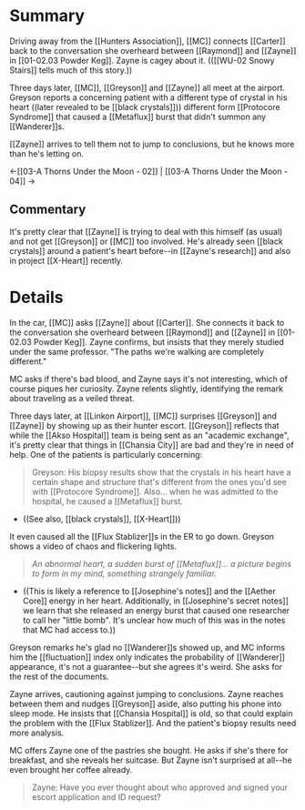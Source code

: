 # Summary
Driving away from the [[Hunters Association]], [[MC]] connects [[Carter]] back to the conversation she overheard between [[Raymond]] and [[Zayne]] in [[01-02.03 Powder Keg]]. Zayne is cagey about it. (([[WU-02 Snowy Stairs]] tells much of this story.))

Three days later, [[MC]], [[Greyson]] and [[Zayne]] all meet at the airport. Greyson reports a concerning patient with a different type of crystal in his heart ((later revealed to be [[black crystals]])) different form [[Protocore Syndrome]] that caused a [[Metaflux]] burst that didn't summon any [[Wanderer]]s.

[[Zayne]] arrives to tell them not to jump to conclusions, but he knows more than he's letting on.

←[[03-A Thorns Under the Moon - 02]] | [[03-A Thorns Under the Moon - 04]] →

## Commentary
It's pretty clear that [[Zayne]] is trying to deal with this himself (as usual) and not get [[Greyson]] or [[MC]] too involved. He's already seen [[black crystals]] around a patient's heart before--in [[Zayne's research]] and also in project [[X-Heart]] recently.

# Details
In the car, [[MC]] asks [[Zayne]] about [[Carter]]. She connects it back to the conversation she overheard between [[Raymond]] and [[Zayne]] in [[01-02.03 Powder Keg]]. Zayne confirms, but insists that they merely studied under the same professor. "The paths we're walking are completely different."

MC asks if there's bad blood, and Zayne says it's not interesting, which of course piques her curiosity. Zayne relents slightly, identifying the remark about traveling as a veiled threat.

Three days later, at [[Linkon Airport]], [[MC]] surprises [[Greyson]] and [[Zayne]] by showing up as their hunter escort. [[Greyson]] reflects that while the [[Akso Hospital]] team is being sent as an "academic exchange", it's pretty clear that things in [[Chansia City]] are bad and they're in need of help. One of the patients is particularly concerning:
> Greyson: His biopsy results show that the crystals in his heart have a certain shape and structure that's different from the ones you'd see with [[Protocore Syndrome]]. Also... when he was admitted to the hospital, he caused a [[Metaflux]] burst.
* ((See also, [[black crystals]], [[X-Heart]]))

It even caused all the [[Flux Stablizer]]s in the ER to go down. Greyson shows a video of chaos and flickering lights.

> *An abnormal heart, a sudden burst of [[Metaflux]]... a picture begins to form in my mind, something strangely familiar.*
* ((This is likely a reference to [[Josephine's notes]] and the [[Aether Core]] energy in her heart. Additionally, in [[Josephine's secret notes]] we learn that she released an energy burst that caused one researcher to call her "little bomb". It's unclear how much of this was in the notes that MC had access to.))

Greyson remarks he's glad no [[Wanderer]]s showed up, and MC informs him the [[fluctuation]] index only indicates the probability of [[Wanderer]] appearance, it's not a guarantee--but she agrees it's weird. She asks for the rest of the documents.

Zayne arrives, cautioning against jumping to conclusions. Zayne reaches between them and nudges [[Greyson]] aside, also putting his phone into sleep mode. He insists that [[Chansia Hospital]] is old, so that could explain the problem with the [[Flux Stablizer]]. And the patient's biopsy results need more analysis.

MC offers Zayne one of the pastries she bought. He asks if she's there for breakfast, and she reveals her suitcase. But Zayne isn't surprised at all--he even brought her coffee already.
> Zayne: Have you ever thought about who approved and signed your escort application and ID request?